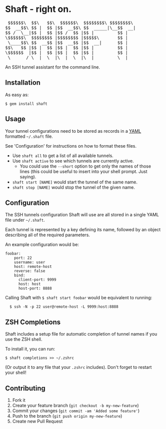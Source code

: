 # Shaft - right on.

<pre>
 $$$$$$\  $$\   $$\  $$$$$$\  $$$$$$$$\ $$$$$$$$\
$$  __$$\ $$ |  $$ |$$  __$$\ $$  _____|\__$$  __|
$$ /  \__|$$ |  $$ |$$ /  $$ |$$ |         $$ |
\$$$$$$\  $$$$$$$$ |$$$$$$$$ |$$$$$\       $$ |
 \____$$\ $$  __$$ |$$  __$$ |$$  __|      $$ |
$$\   $$ |$$ |  $$ |$$ |  $$ |$$ |         $$ |
\$$$$$$  |$$ |  $$ |$$ |  $$ |$$ |         $$ |
 \______/ \__|  \__|\__|  \__|\__|         \__|
</pre>

An SSH tunnel assistant for the command line.


## Installation

As easy as:

    $ gem install shaft

## Usage

Your tunnel configurations need to be stored as records in
a [YAML](http://www.yaml.org) formatted `~/.shaft` file.

See 'Configuration' for instructions on how to format these
files.

* Use `shaft all` to get a list of all available tunnels.
* Use `shaft active` to see which tunnels are currently active.
  - You could use the `--short` option to get only the names
    of those lines (this could be useful to insert into your
    shell prompt. Just saying).
* `shaft start [NAME]` would start the tunnel of the same name.
* `shaft stop [NAME]` would stop the tunnel of the given name.

## Configuration

The SSH tunnels configuration Shaft will use are all stored in
a single YAML file under `~/.shaft`.

Each tunnel is represented by a key defining its name, followed
by an object describing all of the required parameters.

An example configuration would be:

    foobar:
        port: 22
        username: user
        host: remote-host
        reverse: false
        bind:
          client-port: 9999
          host: host
          host-port: 8888

Calling Shaft with `$ shaft start foobar` would be equivalent
to running:

      $ ssh -N -p 22 user@remote-host -L 9999:host:8888

## ZSH Completions

Shaft includes a setup file for automatic completion of tunnel names if you use the ZSH shell.

To install it, you can run:

    $ shaft completions >> ~/.zshrc

(Or output it to any file that your `.zshrc` includes).
Don't forget to restart your shell!

## Contributing

1. Fork it
2. Create your feature branch (`git checkout -b my-new-feature`)
3. Commit your changes (`git commit -am 'Added some feature'`)
4. Push to the branch (`git push origin my-new-feature`)
5. Create new Pull Request
